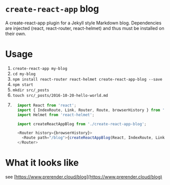 # `create-react-app` blog

A create-react-app plugin for a Jekyll style Markdown blog. Dependencies are injected (react, react-router, react-helmet) and thus must be installed on their own.

# Usage

1. `create-react-app my-blog`
2. `cd my-blog`
3. `npm install react-router react-helmet create-react-app-blog --save`
4. `npm start`
5. `mkdir src/_posts`
6. `touch src/_posts/2016-10-20-hello-world.md`
7. ```javascript
     import React from 'react';
     import { IndexRoute, Link, Router, Route, browserHistory } from 'react-router';
     import Helmet from 'react-helmet';

     import createReactAppBlog from './create-react-app-blog';

     <Router history={browserHistory}>
       <Route path="/blog">{createReactAppBlog(React, IndexRoute, Link, Route, Helmet)}</Route>
     </Router>
     ```

# What it looks like

see [https://www.prerender.cloud/blog](https://www.prerender.cloud/blog)